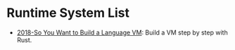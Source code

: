 

# Runtime System List

- [2018-So You Want to Build a Language VM](https://blog.subnetzero.io/post/building-language-vm-part-00/): Build a VM step by step with Rust.

